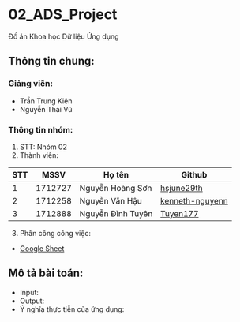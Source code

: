 # 02_ADS_Project
Đồ án Khoa học Dữ liệu Ứng dụng

## Thông tin chung:
### Giảng viên: 
- Trần Trung Kiên
- Nguyễn Thái Vũ

### Thông tin nhóm:
1. STT: Nhóm 02
2. Thành viên:

| STT | MSSV | Họ tên | Github |
| --- | --- | --- | --- |
| 1 | 1712727 | Nguyễn Hoàng Sơn | [hsjune29th](https://github.com/hsjune29th) |
| 2 | 1712258 | Nguyễn Văn Hậu | [kenneth-nguyenn](https://github.com/kenneth-nguyenn) |
| 3 | 1712888 | Nguyễn Đình Tuyên | [Tuyen177](https://github.com/Tuyen177) |

3. Phân công công việc:
- [Google Sheet]()

## Mô tả bài toán:
- Input:
- Output:
- Ý nghĩa thực tiễn của ứng dụng:

